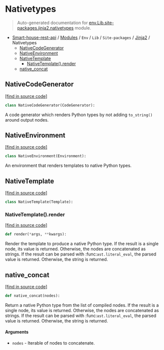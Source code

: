 # Nativetypes

> Auto-generated documentation for [env.Lib.site-packages.jinja2.nativetypes](..\..\..\..\..\env\Lib\site-packages\jinja2\nativetypes.py) module.

- [Smart-house-rest-api](..\..\..\..\README.md#description) / [Modules](..\..\..\..\MODULES.md#smart-house-rest-api-modules) / `Env` / `Lib` / `Site-packages` / [Jinja2](index.md#jinja2) / Nativetypes
    - [NativeCodeGenerator](#nativecodegenerator)
    - [NativeEnvironment](#nativeenvironment)
    - [NativeTemplate](#nativetemplate)
        - [NativeTemplate().render](#nativetemplaterender)
    - [native_concat](#native_concat)

## NativeCodeGenerator

[[find in source code]](..\..\..\..\..\env\Lib\site-packages\jinja2\nativetypes.py#L38)

```python
class NativeCodeGenerator(CodeGenerator):
```

A code generator which renders Python types by not adding
``to_string()`` around output nodes.

## NativeEnvironment

[[find in source code]](..\..\..\..\..\env\Lib\site-packages\jinja2\nativetypes.py#L70)

```python
class NativeEnvironment(Environment):
```

An environment that renders templates to native Python types.

## NativeTemplate

[[find in source code]](..\..\..\..\..\env\Lib\site-packages\jinja2\nativetypes.py#L76)

```python
class NativeTemplate(Template):
```

### NativeTemplate().render

[[find in source code]](..\..\..\..\..\env\Lib\site-packages\jinja2\nativetypes.py#L79)

```python
def render(*args, **kwargs):
```

Render the template to produce a native Python type. If the
result is a single node, its value is returned. Otherwise, the
nodes are concatenated as strings. If the result can be parsed
with :func:`ast.literal_eval`, the parsed value is returned.
Otherwise, the string is returned.

## native_concat

[[find in source code]](..\..\..\..\..\env\Lib\site-packages\jinja2\nativetypes.py#L13)

```python
def native_concat(nodes):
```

Return a native Python type from the list of compiled nodes. If
the result is a single node, its value is returned. Otherwise, the
nodes are concatenated as strings. If the result can be parsed with
:func:`ast.literal_eval`, the parsed value is returned. Otherwise,
the string is returned.

#### Arguments

- `nodes` - Iterable of nodes to concatenate.
